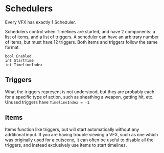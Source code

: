 # Schedulers

Every VFX has exactly 1 Scheduler.

Schedulers control when Timelines are started, and have 2 components: a list of items, and a list of triggers. A scheduler can have an arbitrary number of items, but must have 12 triggers. Both items and triggers follow the same format:

```text
bool Enabled
int StartTime
int TimelineIndex
```

## Triggers

What the triggers represent is not understood, but they are probably each for a specific type of action, such as sheathing a weapon, getting hit, etc. Unused triggers have `TimelineIndex = -1`.

## Items

Items function like triggers, but will start automatically without any additional input. If you are having trouble viewing a VFX, such as one which was originally used for a cutscene, it can often be useful to disable all the triggers, and instead exclusively use items to start timelines.
